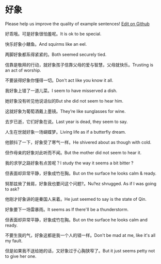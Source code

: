 # 好象

Please help us improve the quality of example sentences! [Edit on Github](https://github.com/jiyushe/jiyu-example-sentence-source/blob/main/chinese/haoxiang_1.md)

<p><span class="chinese">好乖哦。可是好象很怕羞呢。</span><span class="english">It is ok to be special.</span></p>

<p><span class="chinese">快乐好象小鳝鱼。</span><span class="english">And squirms like an eel.</span></p>

<p><span class="chinese">两脚好象都系得紧紧的。</span><span class="english">Both seemed securely tied.</span></p>

<p><span class="chinese">信靠是敬拜的行动，就好象孩子信靠父母的爱与智慧，父母就快乐。</span><span class="english">Trusting is an act of worship.</span></p>

<p><span class="chinese">不要装得好象你懂得一切。</span><span class="english">Don't act like you know it all.</span></p>

<p><span class="chinese">我好象上错了一道儿菜。</span><span class="english">I seem to have misserved a dish.</span></p>

<p><span class="chinese">她好象没有听见他说话似的</span><span class="english">But she did not seem to hear him.</span></p>

<p><span class="chinese">这就好象为葡萄酒戴上墨镜。</span><span class="english">They’re like sunglasses for wine.</span></p>

<p><span class="chinese">去岁已逝，它们好象在说。</span><span class="english">Last year is dead, they seem to say.</span></p>

<p><span class="chinese">人生在世就好象一场蝴蝶梦。</span><span class="english">Living life as if a butterfly dream.</span></p>

<p><span class="chinese">他颤抖了一下，好象受了寒气一样。</span><span class="english">He shivered about as though with cold.</span></p>

<p><span class="chinese">但作母亲的好象对此听而不闻。</span><span class="english">But the mother did not seem to hear it.</span></p>

<p><span class="chinese">我的求学之路好象有点苦呢？</span><span class="english">I study the way it seems a bit bitter ?</span></p>

<p><span class="chinese">但表面却异常平静，好象成竹在胸。</span><span class="english">But on the surface he looks calm & ready.</span></p>

<p><span class="chinese">努那兹耸了耸肩，好象我也要问这个问题?。</span><span class="english">Nu?ez shrugged. As if I was going to ask?</span></p>

<p><span class="chinese">他刚才好象讲的是秦国人来着。</span><span class="english">He just seemed to say is the state of Qin.</span></p>

<p><span class="chinese">好象要下一场雷暴雨。</span><span class="english">It seems as lf there'II be a thunderstorm.</span></p>

<p><span class="chinese">但表面却异常平静，好象成竹在胸。</span><span class="english">But on the surface he looks calm and ready.</span></p>

<p><span class="chinese">不要生我的气，好象这都是我一个人的错一样。</span><span class="english">Don't be mad at me, like it's all my fault.</span></p>

<p><span class="chinese">但是如果我不送给她的话，又好象过于心胸狭窄了。</span><span class="english">But it just seems petty not to give her one.</span></p>


